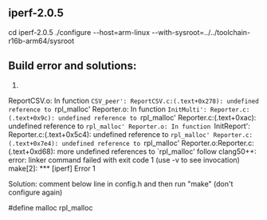iperf-2.0.5
--------------
cd iperf-2.0.5
./configure --host=arm-linux --with-sysroot=../../toolchain-r16b-arm64/sysroot




Build error and solutions:
--------------

1. 

ReportCSV.o: In function `CSV_peer':
ReportCSV.c:(.text+0x278): undefined reference to `rpl_malloc'
Reporter.o: In function `InitMulti':
Reporter.c:(.text+0x9c): undefined reference to `rpl_malloc'
Reporter.c:(.text+0xac): undefined reference to `rpl_malloc'
Reporter.o: In function `InitReport':
Reporter.c:(.text+0x5c4): undefined reference to `rpl_malloc'
Reporter.c:(.text+0x7e4): undefined reference to `rpl_malloc'
Reporter.o:Reporter.c:(.text+0xd68): more undefined references to `rpl_malloc' follow
clang50++: error: linker command failed with exit code 1 (use -v to see invocation)
make[2]: *** [iperf] Error 1

Solution: 
comment below line in config.h and then run "make" (don't configure again) 

#define malloc rpl_malloc
